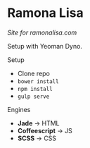 # Ramona Lisa
_Site for ramonalisa.com_

Setup with Yeoman Dyno.

Setup
- Clone repo
- ```bower install```
- ```npm install```
- ```gulp serve```

Engines
- **Jade** -> HTML
- **Coffeescript** -> JS
- **SCSS** -> CSS
